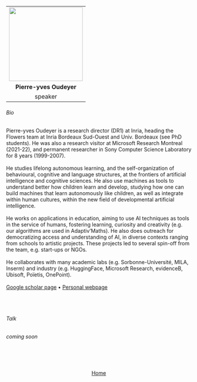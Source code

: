 ---
---

<br>
<br>

<div align="center">
  <table class="row">
    <tr>
    <td style="text-align: center"><img src="https://www.zupimages.net/up/23/14/173b.jpg" style="width:200px;height:200px;"></td>
  </tr>
  <tr>
    <td style="text-align: center"><b>Pierre-yves Oudeyer</b></td>
  </tr>
  <tr>
    <td style="text-align: center">speaker</td>
  </tr>
  </table>
</div>



###### Bio

Pierre-yves Oudeyer is a research director (DR1) at Inria, heading the Flowers team at Inria Bordeaux Sud-Ouest and Univ. Bordeaux (see PhD students). He was also a research visitor at Microsoft Research Montreal (2021-22), and permanent researcher in Sony Computer Science Laboratory for 8 years (1999-2007).
<br>
<br>
He studies lifelong autonomous learning, and the self-organization of behavioural, cognitive and language structures, at the frontiers of artificial intelligence and cognitive sciences. He also use machines as tools to understand better how children learn and develop, studying how one can build machines that learn autonomously like children, as well as integrate within human cultures, within the new field of developmental artificial intelligence.
<br>
<br>
He works on applications in education, aiming to use AI techniques as tools in the service of humans, fostering learning, curiosity and creativity (e.g. our algorithms are used in Adaptiv’Maths). He also does outreach for democratizing access and understanding of AI, in diverse contexts ranging from schools to artistic projects. These projects led to several spin-off from the team, e.g. start-ups or NGOs.
<br>
<br>
He collaborates with many academic labs (e.g. Sorbonne-Université, MILA, Inserm) and industry (e.g. HuggingFace, Microsoft Research, evidenceB, Ubisoft, Poïetis, OnePoint).
<br>
<br>
<a href="https://scholar.google.com/citations?user=gCqGj4sAAAAJ&hl=en/">Google scholar page</a> &bull; <a href="http://www.pyoudeyer.com/">Personal webpage</a>

<br>
<br>


###### Talk

*coming soon*


<br>
<br>
<br>
<br>



<div align="center">
	<a href="https://imolconf2023.github.io/">Home</a>
</div>

<br>
<br>

